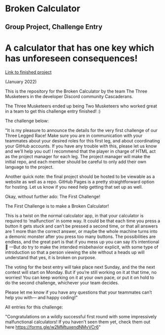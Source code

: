 # Broken Calculator 
## Group Project, Challenge Entry

# A calculator that has one key which has unforeseen consequences!

[Link to finished project](https://j-pohl.github.io/broken-calculator-challenge-entry/)

(January 2022)

This is the repository for the Broken Calculator by the team The Three Musketeers in the developer Discord community Cascaderans. 

The Three Musketeers ended up being Two Musketeers who worked great in a team to get this challenge entry finished! :)

The challenge below:

"It is my pleasure to announce the details for the very first challenge of our Three Legged Race! Make sure you are in communication with your teammates about your desired roles for this first leg, and about coordinating your GitHub accounts. If you have any trouble with this, please let us know and we’ll help you out! I recommend that the player in charge of HTML act as the project manager for each leg. The project manager will make the initial repo, and each member should be careful to only add their own language to the project.

Another quick note: the final project should be hosted to be viewable as a website as well as a repo. GitHub Pages is a pretty straightforward option for hosting. Let us know if you need help getting that set up as well.

Okay, without further ado: The First Challenge!

The First Challenge is to make a Broken Calculator! 

This is a twist on the normal calculator app, in that your calculator is required to ‘malfunction’ in some way.  It could be that each time you press a button it gets stuck and can’t be pressed a second time, or that all answers are 1 more than the correct answer, or maybe the whole machine turns into a demonic monster after you press too many buttons. The possibilities are endless, and the great part is that if you mess up you can say it’s intentional 🤣 —But do try to make the intended misbehavior explicit, with some type of introduction so that a person viewing the site without a heads up will understand that yes, it is broken on purpose.

The voting for the best entry will take place next Sunday, and the the next contest will start on Monday. But if you’re still working on it at that time, no worries! You can keep working on it at your own pace, or put it on hold to do the second challenge, whichever your team decides.


Please let me know if you have any questions that your teammates can’t help you with— and happy coding!"

All entries for this challenge:

"Congratulations on a wildly successful first round with some impressively malfunctional calculators!  If you haven't seen them yet, check them out here https://forms.gle/w2MMtuxendNMvVCr6"
